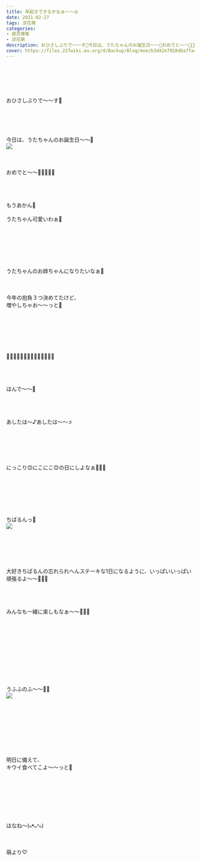 ```yaml
---
title: 早起きできるかなぁ〜〜🌞
date: 2021-02-27
tags: 涼花萌
categories: 
- 成员博客
- 涼花萌
description: おひさしぶりで〜〜す🍑今日は、うたちゃんのお誕生日〜〜🎂おめでと〜〜🥰💓💓💓💓もうあかん💓うたちゃん可愛いわぁ💓うたちゃんのお姉ちゃんに...
cover: https://files.227wiki.eu.org/d/Backup/Blog/moe/b3d42e7928d6a7fa495a69ad76295.jpg 
---
```

<div class="blog_detail__main">
<br/>
<br/>
<br/>
<br/>
<br/>
おひさしぶりで〜〜す🍑<br/>
<br/>
<br/>
<br/>
<br/>
<br/>
今日は、うたちゃんのお誕生日〜〜🎂<br/>
<img src="https://files.227wiki.eu.org/d/Backup/Blog/moe/b3d42e7928d6a7fa495a69ad76295.jpg"><br/>
<br/>
<br/>
<br/>
おめでと〜〜🥰💓💓💓💓<br/>
<br/>
<br/>
<br/>
<br/>
もうあかん💓<br/>
<br/>
うたちゃん可愛いわぁ💓<br/>
<br/>
<br/>
<br/>
<br/>
<br/>
<br/>
<br/>
うたちゃんのお姉ちゃんになりたいなぁ🍓<br/>
<br/>
<br/>
<br/>
今年の抱負３つ決めてたけど、<br/>
増やしちゃお〜〜っと💓<br/>
<br/>
<br/>
<br/>
<br/>
<br/>
<br/>
<br/>
🌸🌸🌸🌸🌸🌸🌸🌸🌸🌸🌸🌸🌸🌸<br/>
<br/>
<br/>
<br/>
<br/>
ほんで〜〜🥰<br/>
<br/>
<br/>
<br/>
<br/>
あしたは〜♪あしたは〜〜♬<br/>
<br/>
<br/>
<br/>
<br/>
<br/>
<br/>
にっこり😊にこにこ😊の日にしよなぁ🥰💓💓<br/>
<br/>
<br/>
<br/>
<br/>
<br/>
<br/>
<br/>
ちぱるんっ💓<br/>
<img src="https://files.227wiki.eu.org/d/Backup/Blog/moe/b3d42e7928d6a7fa495a69ad76295-01.jpg"><br/>
<br/>
<br/>
<br/>
<br/>
<br/>
<br/>
大好きちぱるんの忘れられへんステーキな1日になるように、いっぱいいっぱい頑張るよ〜〜🥰💓💓<br/>
<br/>
<br/>
<br/>
<br/>
みんなも一緒に楽しもなぁ〜〜🥰💓💓<br/>
<br/>
<br/>
<br/>
<br/>
<br/>
<br/>
<br/>
<br/>
<br/>
<br/>
<br/>
うふふのふ〜〜💓💓<br/>
<img src="https://files.227wiki.eu.org/d/Backup/Blog/moe/b3d42e7928d6a7fa495a69ad76295-02.jpg"><br/>
<br/>
<br/>
<br/>
<br/>
<br/>
<br/>
<br/>
<br/>
<br/>
明日に備えて、<br/>
キウイ食べてこよ〜〜っと🥝<br/>
<br/>
<br/>
<br/>
<br/>
<br/>
<br/>
<br/>
<br/>
ほなね〜(๑❛ᴗ❛๑)<br/>
<br/>
<br/>
<br/>
萌より♡
<!--twitter-->

<!--//twitter-->
</img></img></img></div>